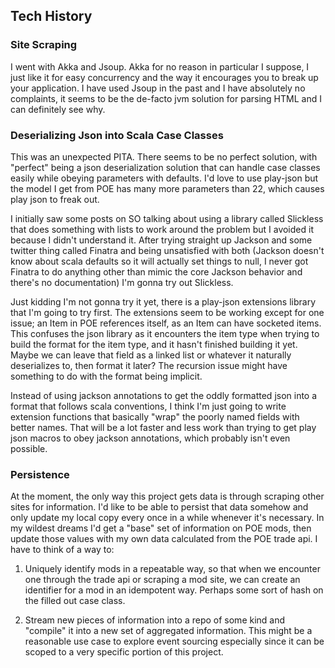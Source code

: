 ## Tech History

### Site Scraping

I went with Akka and Jsoup. Akka for no reason in particular I suppose, I just like it for easy concurrency and the 
way it encourages you to break up your application. I have used Jsoup in the past and I have absolutely no complaints, 
it seems to be the de-facto jvm solution for parsing HTML and I can definitely see why. 

### Deserializing Json into Scala Case Classes

This was an unexpected PITA. There seems to be no perfect solution, with "perfect" being a json deserialization
solution that can handle case classes easily while obeying parameters with defaults. I'd love to use play-json but
the model I get from POE has many more parameters than 22, which causes play json to freak out. 

I initially saw some posts on SO talking about using a library called Slickless that does something with lists to work 
around the problem but I avoided it because I didn't understand it. After trying straight up Jackson and some twitter 
thing called Finatra and being unsatisfied with both (Jackson doesn't know about scala defaults so it will actually set 
things to null, I never got Finatra to do anything other than mimic the core Jackson behavior and there's no 
documentation) I'm gonna try out Slickless.

Just kidding I'm not gonna try it yet, there is a play-json extensions library that I'm going to try first. The extensions
seem to be working except for one issue; an Item in POE references itself, as an Item can have socketed items. This confuses
the json library as it encounters the item type when trying to build the format for the item type, and it hasn't 
finished building it yet. Maybe we can leave that field as a linked list or whatever it naturally deserializes to, then
format it later? The recursion issue might have something to do with the format being implicit.

Instead of using jackson annotations to get the oddly formatted json into a format that follows scala conventions, I 
think I'm just going to write extension functions that basically "wrap" the poorly named fields with better names. That
will be a lot faster and less work than trying to get play json macros to obey jackson annotations, which probably 
isn't even possible.

### Persistence

At the moment, the only way this project gets data is through scraping other sites for information. I'd like to be able
to persist that data somehow and only update my local copy every once in a while whenever it's necessary. In my wildest
dreams I'd get a "base" set of information on POE mods, then update those values with my own data calculated from the 
POE trade api. I have to think of a way to:

1. Uniquely identify mods in a repeatable way, so that when we encounter one through the trade api or scraping a mod 
   site, we can create an identifier for a mod in an idempotent way. Perhaps some sort of hash on the filled out case
   class.
   
2. Stream new pieces of information into a repo of some kind and "compile" it into a new set of aggregated information.
   This might be a reasonable use case to explore event sourcing especially since it can be scoped to a very specific 
   portion of this project.
   


